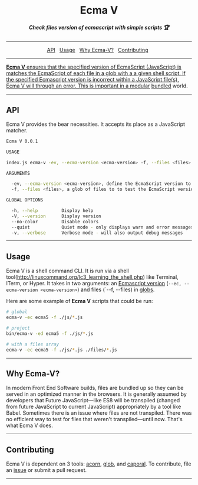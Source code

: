 <h1 align="center">Ecma V</h1>
<h5 align="center">Check files version of ecmascript with simple scripts 🏆</h5>

----

<p align="center">
  <a href="#api">API</a>&nbsp;&nbsp;
  <a href="#usage">Usage</a>&nbsp;&nbsp;
  <a href="#why">Why Ecma-V?</a>&nbsp;&nbsp;
  <a href="#contributing">Contributing</a>&nbsp;&nbsp;
  <a href="/issues"issues</a>  
</p>

----

**Ecma V** ensures that the specified version of EcmaScript (JavaScript) is matches the EcmaScript of each file in a glob with a a given shell script. If the specified Ecmascript version is incorrect within a JavaScript file(s), Ecma V will through an error. This is important in a [modular]() [bundled]() world. 

----

## API

Ecma V provides the bear necessities. It accepts its place as a JavaScript matcher.

```sh
Ecma V 0.0.1

USAGE

index.js ecma-v -ev, --ecma-version <ecma-version> -f, --files <files>

ARGUMENTS

  -ev, --ecma-version <ecma-version>, define the EcmaScript version to check for against a glob of JavaScript files, required
  -f, --files <files>, a glob of files to to test the EcmaScript version against, required

GLOBAL OPTIONS

  -h, --help         Display help
  -V, --version      Display version
  --no-color         Disable colors
  --quiet            Quiet mode - only displays warn and error messages
  -v, --verbose      Verbose mode - will also output debug messages
```

----

## Usage

Ecma V is a shell command CLI. It is run via a shell tool(http://linuxcommand.org/lc3_learning_the_shell.php) like Terminal, ITerm, or Hyper. It takes in two arguments: an [Ecmascript version](https://www.w3schools.com/js/js_versions.asp) (`--ec, --ecma-version <ecma-version>`) and files (`--f, --files) in [globs](http://searchsecurity.techtarget.com/definition/globbing).

Here are some example of **Ecma V** scripts that could be run:

```sh
# global
ecma-v -ec ecma5 -f ./js/*.js

# project
bin/ecma-v -ed ecma5 -f ./js/*.js

# with a files array
ecma-v -ec ecma5 -f ./js/*.js ./files/*.js
```

----


<h2 id="why">Why Ecma-V?</h2>

In modern Front End Software builds, files are bundled up so they can be served in an optimized manner in the browsers. It is generally assumed by developers that Future JavaScript—like ES8 will be transpiled (changed from future JavaScript to current JavaScript) appropriately by a tool like Babel. Sometimes there is an issue where files are not transpiled. There was no efficient way to test for files that weren't transpiled—until now. That's what Ecma V does.

----

## Contributing

Ecma V is dependent on 3 tools: [acorn](https://github.com/ternjs/acorn/), [glob](https://www.npmjs.com/package/glob), and [caporal](https://github.com/mattallty/Caporal.js). To contribute, file an [issue](https://github.com/dollarshaveclub/ecma-v/issues) or submit a pull request.

----


